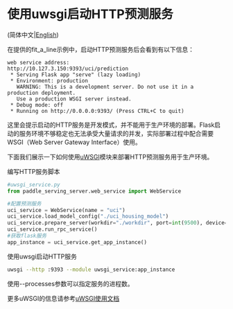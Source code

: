 # 使用uwsgi启动HTTP预测服务

(简体中文|[English](./UWSGI_DEPLOY.md))

在提供的fit_a_line示例中，启动HTTP预测服务后会看到有以下信息：

```shell
web service address:
http://10.127.3.150:9393/uci/prediction
 * Serving Flask app "serve" (lazy loading)
 * Environment: production
   WARNING: This is a development server. Do not use it in a production deployment.
   Use a production WSGI server instead.
 * Debug mode: off
 * Running on http://0.0.0.0:9393/ (Press CTRL+C to quit)
```

这里会提示启动的HTTP服务是开发模式，并不能用于生产环境的部署。Flask启动的服务环境不够稳定也无法承受大量请求的并发，实际部署过程中配合需要WSGI（Web Server Gateway Interface）使用。

下面我们展示一下如何使用[uWSGI](https://github.com/unbit/uwsgi)模块来部署HTTP预测服务用于生产环境。

编写HTTP服务脚本

```python
#uwsgi_service.py
from paddle_serving_server.web_service import WebService

#配置预测服务
uci_service = WebService(name = "uci")
uci_service.load_model_config("./uci_housing_model")
uci_service.prepare_server(workdir="./workdir", port=int(9500), device="cpu")
uci_service.run_rpc_service()
#获取flask服务
app_instance = uci_service.get_app_instance()
```

使用uwsgi启动HTTP服务

```bash
uwsgi --http :9393 --module uwsgi_service:app_instance
```

使用--processes参数可以指定服务的进程数。

更多uWSGI的信息请参考[uWSGI使用文档](https://uwsgi-docs.readthedocs.io/en/latest/)
